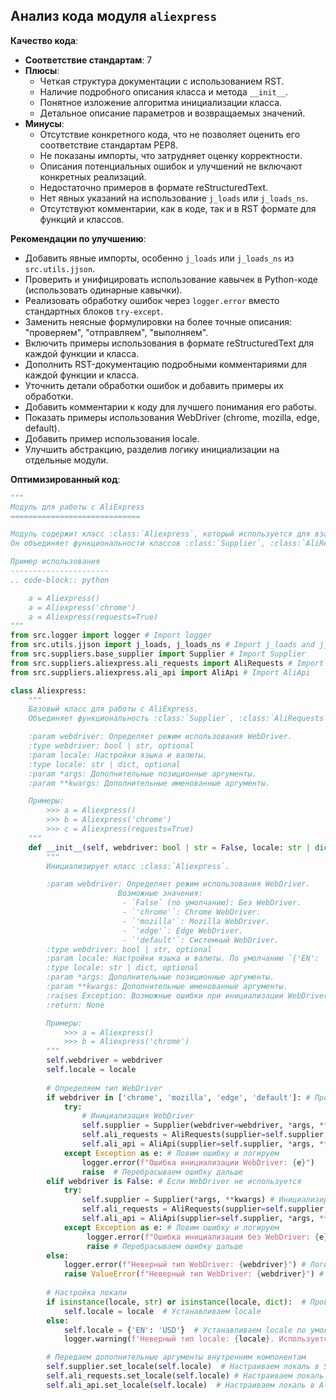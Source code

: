 ## Анализ кода модуля `aliexpress`

**Качество кода**:
- **Соответствие стандартам**: 7
- **Плюсы**:
  - Четкая структура документации с использованием RST.
  - Наличие подробного описания класса и метода `__init__`.
  - Понятное изложение алгоритма инициализации класса.
  - Детальное описание параметров и возвращаемых значений.
- **Минусы**:
  - Отсутствие конкретного кода, что не позволяет оценить его соответствие стандартам PEP8.
  - Не показаны импорты, что затрудняет оценку корректности.
  - Описания потенциальных ошибок и улучшений не включают конкретных реализаций.
  - Недостаточно примеров в формате reStructuredText.
  - Нет явных указаний на использование `j_loads` или `j_loads_ns`.
  - Отсутствуют комментарии, как в коде, так и в RST формате для функций и классов.

**Рекомендации по улучшению**:
- Добавить явные импорты, особенно `j_loads` или `j_loads_ns` из `src.utils.jjson`.
- Проверить и унифицировать использование кавычек в Python-коде (использовать одинарные кавычки).
- Реализовать обработку ошибок через `logger.error` вместо стандартных блоков `try-except`.
- Заменить неясные формулировки на более точные описания: "проверяем", "отправляем", "выполняем".
- Включить примеры использования в формате reStructuredText для каждой функции и класса.
- Дополнить RST-документацию подробными комментариями для каждой функции и класса.
- Уточнить детали обработки ошибок и добавить примеры их обработки.
- Добавить комментарии к коду для лучшего понимания его работы.
- Показать примеры использования WebDriver (chrome, mozilla, edge, default).
- Добавить пример использования locale.
- Улучшить абстракцию, разделив логику инициализации на отдельные модули.

**Оптимизированный код**:
```python
"""
Модуль для работы с AliExpress
=============================

Модуль содержит класс :class:`Aliexpress`, который используется для взаимодействия с API AliExpress.
Он объединяет функциональности классов :class:`Supplier`, :class:`AliRequests`, и :class:`AliApi` для удобного использования.

Пример использования
----------------------
.. code-block:: python

    a = Aliexpress()
    a = Aliexpress('chrome')
    a = Aliexpress(requests=True)
"""
from src.logger import logger # Import logger
from src.utils.jjson import j_loads, j_loads_ns # Import j_loads and j_loads_ns
from src.suppliers.base_supplier import Supplier # Import Supplier
from src.suppliers.aliexpress.ali_requests import AliRequests # Import AliRequests
from src.suppliers.aliexpress.ali_api import AliApi # Import AliApi

class Aliexpress:
    """
    Базовый класс для работы с AliExpress.
    Объединяет функциональность :class:`Supplier`, :class:`AliRequests` и :class:`AliApi`.

    :param webdriver: Определяет режим использования WebDriver.
    :type webdriver: bool | str, optional
    :param locale: Настройки языка и валюты.
    :type locale: str | dict, optional
    :param *args: Дополнительные позиционные аргументы.
    :param **kwargs: Дополнительные именованные аргументы.

    Примеры:
        >>> a = Aliexpress()
        >>> b = Aliexpress('chrome')
        >>> c = Aliexpress(requests=True)
    """
    def __init__(self, webdriver: bool | str = False, locale: str | dict = {'EN': 'USD'}, *args, **kwargs):
        """
        Инициализирует класс :class:`Aliexpress`.

        :param webdriver: Определяет режим использования WebDriver.
                        Возможные значения:
                         - `False` (по умолчанию): Без WebDriver.
                         - `'chrome'`: Chrome WebDriver.
                         - `'mozilla'`: Mozilla WebDriver.
                         - `'edge'`: Edge WebDriver.
                         - `'default'`: Системный WebDriver.
        :type webdriver: bool | str, optional
        :param locale: Настройки языка и валюты. По умолчанию `{'EN': 'USD'}`.
        :type locale: str | dict, optional
        :param *args: Дополнительные позиционные аргументы.
        :param **kwargs: Дополнительные именованные аргументы.
        :raises Exception: Возможные ошибки при инициализации WebDriver или взаимодействии с AliExpress.
        :return: None

        Примеры:
            >>> a = Aliexpress()
            >>> b = Aliexpress('chrome')
        """
        self.webdriver = webdriver
        self.locale = locale
        
        # Определяем тип WebDriver
        if webdriver in ['chrome', 'mozilla', 'edge', 'default']: # Проверяем наличие WebDriver
            try:
                # Инициализация WebDriver
                self.supplier = Supplier(webdriver=webdriver, *args, **kwargs) # Инициализируем Supplier с WebDriver
                self.ali_requests = AliRequests(supplier=self.supplier, *args, **kwargs) # Инициализируем AliRequests
                self.ali_api = AliApi(supplier=self.supplier, *args, **kwargs)  # Инициализируем AliApi
            except Exception as e: # Ловим ошибку и логируем
                logger.error(f"Ошибка инициализации WebDriver: {e}")
                raise  # Перебрасываем ошибку дальше
        elif webdriver is False: # Если WebDriver не используется
            try:
                self.supplier = Supplier(*args, **kwargs) # Инициализируем Supplier без WebDriver
                self.ali_requests = AliRequests(supplier=self.supplier, *args, **kwargs) # Инициализируем AliRequests
                self.ali_api = AliApi(supplier=self.supplier, *args, **kwargs) # Инициализируем AliApi
            except Exception as e: # Ловим ошибку и логируем
                 logger.error(f"Ошибка инициализации без WebDriver: {e}")
                 raise # Перебрасываем ошибку дальше
        else:
            logger.error(f"Неверный тип WebDriver: {webdriver}") # Логируем неверный тип WebDriver
            raise ValueError(f"Неверный тип WebDriver: {webdriver}") # Выбрасываем исключение
        
        # Настройка локали
        if isinstance(locale, str) or isinstance(locale, dict):  # Проверяем тип locale
            self.locale = locale  # Устанавливаем locale
        else:
            self.locale = {'EN': 'USD'}  # Устанавливаем locale по умолчанию
            logger.warning(f'Неверный тип locale: {locale}. Используется значение по умолчанию: {self.locale}')  # Логируем предупреждение

        # Передаем дополнительные аргументы внутренним компонентам
        self.supplier.set_locale(self.locale)  # Настраиваем локаль в Supplier
        self.ali_requests.set_locale(self.locale) # Настраиваем локаль в AliRequests
        self.ali_api.set_locale(self.locale)  # Настраиваем локаль в AliApi